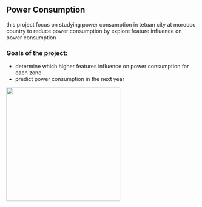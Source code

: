 ## Power Consumption
<p>this project focus on studying power consumption in tetuan city at morocco country to reduce power consumption by explore feature influence on power consumption </p>

### Goals of the project:

* determine which higher features influence on power consumption for each zone
* predict power consumption in the next year

<img src = "https://media.istockphoto.com/id/1340413200/photo/aerial-view-of-a-high-voltage-substation.jpg?s=612x612&w=0&k=20&c=Nat7fUcivRPMID1-CowPHC7o-D_2R3E-8Tb2K9qf_14=" width = 300, hight = 250 > </img>
